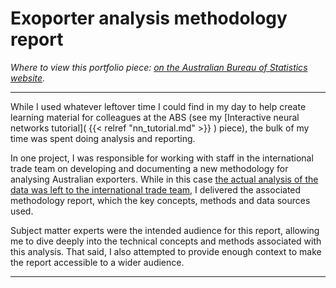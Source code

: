 # Exoporter analysis methodology report 

*Where to view this portfolio piece: [on the Australian Bureau of Statistics website](https://www.abs.gov.au/methodologies/characteristics-australian-exporters-methodology/2019-20).*

---

While I used whatever leftover time I could find in my day to help create learning material for colleagues at the ABS (see my [Interactive neural networks tutorial]( {{< relref "nn_tutorial.md" >}} ) piece), the bulk of my time was spent doing analysis and reporting.

In one project, I was responsible for working with staff in the international trade team on developing and documenting a new methodology for analysing Australian exporters. While in this case [the actual analysis of the data was left to the international trade team](https://www.abs.gov.au/statistics/economy/international-trade/characteristics-australian-exporters/latest-release), I delivered the associated methodology report, which the key concepts, methods and data sources used.

Subject matter experts were the intended audience for this report, allowing me to dive deeply into the technical concepts and methods associated with this analysis. That said, I also attempted to provide enough context to make the report accessible to a wider audience.

---
